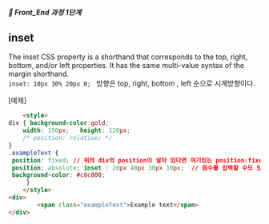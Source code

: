 ##### 🍑  Front_End 과정 1단계 


## inset 

The inset CSS property is a shorthand that corresponds to the top, right, bottom, and/or left properties.
It has the same multi-value syntax of the margin shorthand.   
```inset: 10px 30% 20px 0; ``` 방향은 top, right, bottom , left 순으로 시계방향이다.  

[예제]

```html
    <style>
div { background-color:gold;
    width: 150px;   height: 120px;
    /* position: relative; */
}
.exampleText { 
 position: fixed; // 위의 div의 position이 살아 있다면 여기있는 position:fixed는 작동하지 않는다
 position: absolute; inset : 20px 40px 30px 10px;  // 음수를 입력할 수도 있다. 
 background-color: #c8c800;
     }
    </style>
<div>
        <span class="exampleText">Example text</span>
</div>

```
